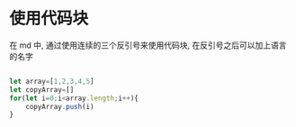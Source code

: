 # 使用代码块

在 md 中, 通过使用连续的三个反引号来使用代码块, 在反引号之后可以加上语言的名字

``` JavaScript

let array=[1,2,3,4,5]
let copyArray=[]
for(let i=0;i<array.length;i++){
    copyArray.push(i)
}
```
